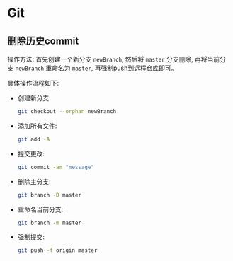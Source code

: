 # Git

## 删除历史commit

操作方法: 首先创建一个新分支 `newBranch`, 然后将 `master` 分支删除, 再将当前分支 `newBranch` 重命名为 `master`, 再强制push到远程仓库即可。

具体操作流程如下: 

* 创建新分支: 

    ```sh
    git checkout --orphan newBranch
    ```

* 添加所有文件: 

    ```sh
    git add -A
    ```

* 提交更改: 

    ```sh
    git commit -am "message"
    ```

* 删除主分支: 

    ```sh
    git branch -D master
    ```

* 重命名当前分支: 

    ```sh
    git branch -m master
    ```

* 强制提交: 

    ```sh
    git push -f origin master
    ```
